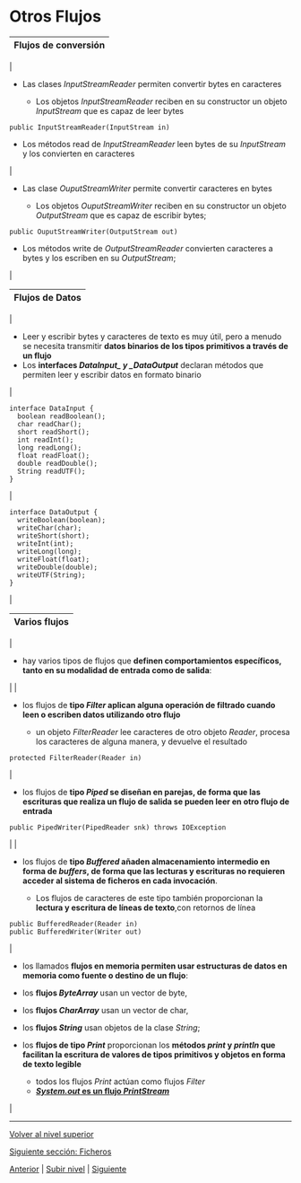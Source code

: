 # Otros Flujos






| **Flujos de conversión** |
| --- |
| 
* Las clases *InputStreamReader* permiten convertir bytes en caracteres


	+ Los objetos *InputStreamReader* reciben en su constructor un objeto *InputStream* que es capaz de leer bytes







```
public InputStreamReader(InputStream in)
```




* Los métodos read de *InputStreamReader* leen bytes de su *InputStream* y los convierten en caracteres


 | 
* Las clase *OuputStreamWriter* permite convertir caracteres en bytes


	+ Los objetos *OuputStreamWriter* reciben en su constructor un objeto *OutputStream* que es capaz de escribir bytes;







```
public OuputStreamWriter(OutputStream out)
```




* Los métodos write de *OutputStreamReader* convierten caracteres a bytes y los escriben en su *OutputStream*;


 |








| **Flujos de Datos** |
| --- |
| 
* Leer y escribir bytes y caracteres de texto es muy útil, pero a menudo se necesita transmitir **datos binarios de los tipos primitivos a través de un flujo**
* Los **interfaces *DataInput\_ y \_DataOutput*** declaran métodos que permiten leer y escribir datos en formato binario


 | 


```
interface DataInput {
  boolean readBoolean();
  char readChar();
  short readShort();
  int readInt();
  long readLong();
  float readFloat();
  double readDouble();
  String readUTF();
}
```


 | 


```
interface DataOutput {
  writeBoolean(boolean);
  writeChar(char);
  writeShort(short);
  writeInt(int);
  writeLong(long);
  writeFloat(float);
  writeDouble(double);
  writeUTF(String);
}
```


 |







| **Varios flujos** |
| --- |
| 
* hay varios tipos de flujos que **definen comportamientos específicos, tanto en su modalidad de entrada como de salida**:


 |
| 
* los flujos de **tipo *Filter* aplican alguna operación de filtrado cuando leen o escriben datos utilizando otro flujo**


	+ un objeto *FilterReader* lee caracteres de otro objeto *Reader*, procesa los caracteres de alguna manera, y devuelve el resultado







```
protected FilterReader(Reader in)
```


 | 
* los flujos de **tipo *Piped* se diseñan en parejas, de forma que las escrituras que realiza un flujo de salida se pueden leer en otro flujo de entrada**






```
public PipedWriter(PipedReader snk) throws IOException
```


 |
| 
* los flujos de **tipo *Buffered* añaden almacenamiento intermedio en forma de *buffers*, de forma que las lecturas y escrituras no requieren acceder al sistema de ficheros en cada invocación**.


	+ Los flujos de caracteres de este tipo también proporcionan la **lectura y escritura de líneas de texto**,con retornos de línea







```
public BufferedReader(Reader in)
public BufferedWriter(Writer out)
```


 | 
* los llamados **flujos en memoria permiten usar estructuras de datos en memoria como fuente o destino de un flujo**:
* los **flujos *ByteArray*** usan un vector de byte,
* los **flujos *CharArray*** usan un vector de char,
* los **flujos *String*** usan objetos de la clase *String*;
* los **flujos de tipo *Print*** proporcionan los **métodos *print* y *println* que facilitan la escritura de valores de tipos primitivos y objetos en forma de texto legible**


	+ todos los flujos *Print* actúan como flujos *Filter*
	+ [***System.out* es un flujo *PrintStream***](https://github.com/USantaTecla-tech-java/src/blob/main/src/main/java/es/usantatecla/a5_units/a1_interval/a2_statics/Console.java)



 |


---

[Volver al nivel superior](../README.md)

[Siguiente sección: Ficheros](../u4files/README.md)


[Anterior](../u2characterStreams/README.md) | [Subir nivel](../README.md) | [Siguiente](../u4files/README.md)
